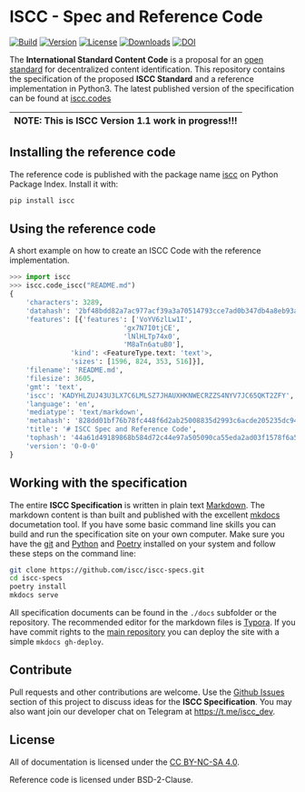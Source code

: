 # ISCC - Spec and Reference Code

[![Build](https://travis-ci.org/iscc/iscc-specs.svg?branch=master)](https://travis-ci.org/iscc/iscc-specs)
[![Version](https://img.shields.io/pypi/v/iscc.svg)](https://pypi.python.org/pypi/iscc/)
[![License](https://img.shields.io/pypi/l/iscc.svg)](https://pypi.python.org/pypi/iscc/)
[![Downloads](https://pepy.tech/badge/iscc)](https://pepy.tech/project/iscc)
[![DOI](https://zenodo.org/badge/96668860.svg)](https://zenodo.org/badge/latestdoi/96668860)

The **International Standard Content Code** is a proposal for an [open standard](https://en.wikipedia.org/wiki/Open_standard) for decentralized content identification. This repository contains the specification of the proposed **ISCC Standard** and a reference implementation in Python3. The latest published version of the specification can be found at [iscc.codes](https://iscc.codes)

| NOTE: This is ISCC Version 1.1 work in progress!!! |
| --- |

## Installing the reference code

The reference code is published with the package name [iscc](https://pypi.python.org/pypi/iscc) on Python Package Index. Install it with:

``` bash
pip install iscc
```

## Using the reference code

A short example on how to create an ISCC Code with the reference implementation.

``` python
>>> import iscc
>>> iscc.code_iscc("README.md")
{
    'characters': 3289,
    'datahash': '2bf48bdd82a7ac977acf39a3a70514793cce7ad0b347db4a8eb93a00670a83dd',
    'features': [{'features': ['VoYV6zlLw1I',
                            'gx7N7I0tjCE',
                            'lNlHLTp74x0',
                            'M8aTn6atuB0'],
               'kind': <FeatureType.text: 'text'>,
               'sizes': [1596, 824, 353, 516]}],
    'filename': 'README.md',
    'filesize': 3605,
    'gmt': 'text',
    'iscc': 'KADYHLZUJ43U3LX7C6LMLSZ7JHAUXHKNWECRZZS4NYV7JC65QKT2ZFY',
    'language': 'en',
    'mediatype': 'text/markdown',
    'metahash': '828dd01bf76b78fc448f6d2ab25008835d2993c6acde205235dc942083c4677d',
    'title': '# ISCC Spec and Reference Code',
    'tophash': '44a61d49189868b584d72c44e97a505090ca55eda2ad03f1578f6a58383a1023',
    'version': '0-0-0'
}
```

## Working with the specification

The entire **ISCC Specification** is written in plain text [Markdown](https://en.wikipedia.org/wiki/Markdown). The markdown content is than built and published with the excellent [mkdocs](http://www.mkdocs.org/) documetation tool. If you have some basic command line skills you can build and run the specification site on your own computer. Make sure you have the [git](https://git-scm.com/) and [Python](https://www.python.org/) and [Poetry](https://pypi.org/project/poetry/) installed on your system and follow these steps on the command line:

``` bash
git clone https://github.com/iscc/iscc-specs.git
cd iscc-specs
poetry install
mkdocs serve
```

All specification documents can be found in the `./docs` subfolder or the repository. The recommended editor for the markdown files is [Typora](https://typora.io/). If you have commit rights to the [main repository](https://github.com/iscc/iscc-specs) you can deploy the site with a simple `mkdocs gh-deploy`.

## Contribute

Pull requests and other contributions are welcome. Use the [Github Issues](https://github.com/iscc/iscc-specs/issues) section of this project to discuss ideas for the **ISCC Specification**. You may also want  join our developer chat on Telegram at <https://t.me/iscc_dev>.

## License

All of documentation is licensed under the [CC BY-NC-SA 4.0](https://creativecommons.org/licenses/by-nc-sa/4.0/).

Reference code is licensed under BSD-2-Clause.
